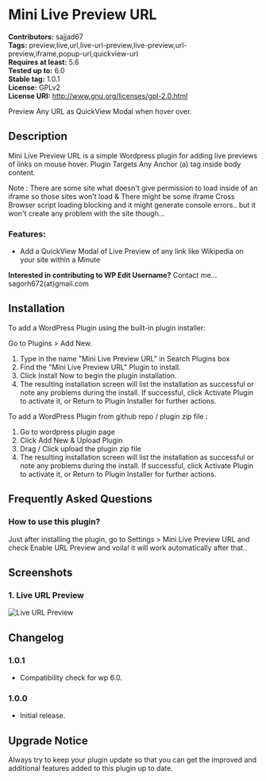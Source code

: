 # Mini Live Preview URL

**Contributors:** sajjad67 \
**Tags:** preview,live,url,live-url-preview,live-preview,url-preview,iframe,popup-url,quickview-url \
**Requires at least:** 5.6 \
**Tested up to:** 6.0 \
**Stable tag:** 1.0.1 \
**License:** GPLv2 \
**License URI:** http://www.gnu.org/licenses/gpl-2.0.html

Preview Any URL as QuickView Modal when hover over.

## Description

Mini Live Preview URL is a simple Wordpress plugin for adding live previews of links on mouse hover. Plugin Targets Any Anchor (a) tag inside body content.

Note : There are some site what doesn't give permission to load inside of an iframe so those sites won't load & There might be some iframe Cross Browser script loading blocking and it might generate console errors.. but it won't create any problem with the site though...

### Features:

- Add a QuickView Modal of Live Preview of any link like Wikipedia on your site within a Minute

**Interested in contributing to WP Edit Username?**
Contact me... sagorh672(at)gmail.com

## Installation

To add a WordPress Plugin using the built-in plugin installer:

Go to Plugins > Add New.

1. Type in the name "Mini Live Preview URL" in Search Plugins box
2. Find the "Mini Live Preview URL" Plugin to install.
3. Click Install Now to begin the plugin installation.
4. The resulting installation screen will list the installation as successful or note any problems during the install.
If successful, click Activate Plugin to activate it, or Return to Plugin Installer for further actions.

To add a WordPress Plugin from github repo / plugin zip file :
1. Go to wordpress plugin page
2. Click Add New & Upload Plugin
3. Drag / Click upload the plugin zip file
4. The resulting installation screen will list the installation as successful or note any problems during the install.
If successful, click Activate Plugin to activate it, or Return to Plugin Installer for further actions.

## Frequently Asked Questions

### How to use this plugin?

Just after installing the plugin, go to Settings > Mini Live Preview URL and check Enable URL Preview and voila! it will work automatically after that..

## Screenshots

### 1. Live URL Preview

![Live URL Preview](https://ps.w.org/mini-live-preview-url/assets/screenshot-1.png)


## Changelog

### 1.0.1

- Compatibility check for wp 6.0.
### 1.0.0

- Initial release.

## Upgrade Notice

Always try to keep your plugin update so that you can get the improved and additional features added to this plugin up to date.

